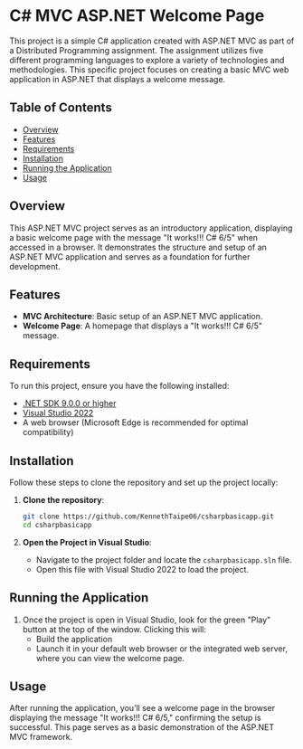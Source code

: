 # C# MVC ASP.NET Welcome Page

This project is a simple C# application created with ASP.NET MVC as part of a Distributed Programming assignment. The assignment utilizes five different programming languages to explore a variety of technologies and methodologies. This specific project focuses on creating a basic MVC web application in ASP.NET that displays a welcome message.

## Table of Contents

- [Overview](#overview)
- [Features](#features)
- [Requirements](#requirements)
- [Installation](#installation)
- [Running the Application](#running-the-application)
- [Usage](#usage)

## Overview

This ASP.NET MVC project serves as an introductory application, displaying a basic welcome page with the message "It works!!! C# 6/5" when accessed in a browser. It demonstrates the structure and setup of an ASP.NET MVC application and serves as a foundation for further development.

## Features

- **MVC Architecture**: Basic setup of an ASP.NET MVC application.
- **Welcome Page**: A homepage that displays a "It works!!! C# 6/5" message.

## Requirements

To run this project, ensure you have the following installed:

- [.NET SDK 9.0.0 or higher](https://dotnet.microsoft.com/download)
- [Visual Studio 2022](https://visualstudio.microsoft.com/downloads/)
- A web browser (Microsoft Edge is recommended for optimal compatibility)

## Installation

Follow these steps to clone the repository and set up the project locally:

1. **Clone the repository**:
    ```bash
    git clone https://github.com/KennethTaipe06/csharpbasicapp.git
    cd csharpbasicapp
    ```

2. **Open the Project in Visual Studio**:

   - Navigate to the project folder and locate the `csharpbasicapp.sln` file.
   - Open this file with Visual Studio 2022 to load the project.

## Running the Application

1. Once the project is open in Visual Studio, look for the green "Play" button at the top of the window. Clicking this will:
   - Build the application
   - Launch it in your default web browser or the integrated web server, where you can view the welcome page.

## Usage

After running the application, you’ll see a welcome page in the browser displaying the message "It works!!! C# 6/5," confirming the setup is successful. This page serves as a basic demonstration of the ASP.NET MVC framework.
